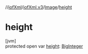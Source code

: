 //[iofXml](../../../index.md)/[iofXml.v3](../index.md)/[Image](index.md)/[height](height.md)

# height

[jvm]\
protected open var [height](height.md): [BigInteger](https://docs.oracle.com/javase/8/docs/api/java/math/BigInteger.html)
